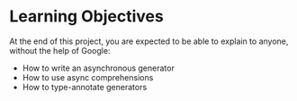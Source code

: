 # Learning Objectives

At the end of this project, you are expected to be able to
explain to anyone, without the help of Google:

- How to write an asynchronous generator
- How to use async comprehensions
- How to type-annotate generators
